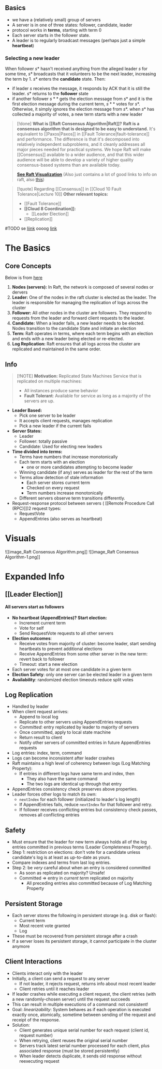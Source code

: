 ## Basics
- we have a (relatively small) group of servers
- A server is in one of three states: follower, candidate, leader
- protocol works in **terms**, starting with term 0
- Each server starts in the follower state.
- A leader is to regularly broadcast messages (perhaps just a simple **heartbeat**)
### Selecting a new leader
When follower $s*$ hasn't received anything from the alleged leader $s$ for some time, $s*$ broadcasts that it volunteers to be the next leader, increasing the term by 1. $s*$ enters the **candidate** state. Then:
- if leader $s$ receives the message, it responds by ACK that it is still the leader. $s*$ returns to the **follower** state
- if another follower $s**$ gets the election message from $s*$ and it is the first election message during the current term, $s**$ votes for $s*$. Otherwise, it simply ignores the election message from $s*$. when $s*$ has collected a majority of votes, a new term starts with a new leader

> [!done] **What is [[Raft Consensus Algorithm|Raft]]?**
> **Raft is a consensus algorithm that is designed to be easy to understand.** 
> It's equivalent to [[Paxos|Paxos]] in [[Fault Tolerance|fault-tolerance]] and performance. The difference is that it's decomposed into relatively independent subproblems, and it cleanly addresses all major pieces needed for practical systems. We hope Raft will make [[Consensus]] available to a wider audience, and that this wider audience will be able to develop a variety of higher quality consensus-based systems than are available today.
> 
> **[See Raft Visualization](https://raft.github.io/)** (Also just contains a lot of good links to info on raft, also [this](https://web.stanford.edu/~ouster/cgi-bin/cs190-winter20/lecture.php?topic=raft))

> [!quote] Regarding [[Consensus]] in [[Cloud 10 Fault Tolerance|Lecture 10]]
> **Other relevant topics:**
> - [[Fault Tolerance]]
> - **[[Cloud 8 Coordination]]:** 
> 	- [[Leader Election]]
> - [[Replication]]

#TODO se [liink](https://thesquareplanet.com/blog/students-guide-to-raft/)  oooog [link](https://www.scs.stanford.edu/20sp-cs244b/notes/raft.pdf) 
# The Basics
## Core Concepts
Below is from [here](https://medium.com/@jitenderkmr/understanding-raft-algorithm-consensus-and-leader-election-explained-faadf28fd047)
1. **Nodes (servers):** In Raft, the network is composed of several nodes or dervers
2. **Leader:** One of the nodes in the raft cluster is elected as the leader. The leader is responsible for managing the replication of logs across the cluster
3. **Follower:** All other nodes in the cluster are followers. They respond to requests from the leader and forward client requests to the leader.
4. **Candidate:** When a leader fails, a new leader needs to be elected. Nodes transition to the candidate State and initiate an election
5. **Term:** Raft operates in terms, where each term begins with an election and ends with a new leader being elected or re-elected.
6. **Log Replication:** Raft ensures that all logs across the cluster are replicated and maintained in the same order.
## Info
> [!NOTE] **Motivation:** Replicated State Machines
> Service that is replicated on multiple machines:
> - All instances produce same behavior
> - **Fault Tolerant**: Available for service as long as a majority of the servers are up.
- **Leader Based:**
	- Pick one server to be leader
	- It accepts client requests, manages replication
	- Pick a new leader if the current fails
- **Server States:**
	- Leader
	- Follower: totally passive
	- Candidate: Used for electing new leaders
- **Time divided into _terms_:**
	- Terms have numbers that increase monotonically
	- Each term starts with an election
		- one or more candidates attempting to become leader
	- Winning candidate (if any) serves as leader for the rest of the term
	- Terms allow detection of stale information
		- Each server stores current term
		- Checked on every request
		- Term numbers increase monotonically
	- Different servers observe term transitions differently.
- Request-response protocol between servers ( [[Remote Procedure Call (RPC)]])2 request types:
	- RequestVote
	- AppendEntries (also serves as heartbeat)

# Visuals
![[image_Raft Consensus Algorithm.png]]
![[image_Raft Consensus Algorithm-1.png]]
# Expanded Info
## [[Leader Election]]
#### All servers start as followers
- **No heartbeat (AppendEntries)? Start election:**
    - Increment current term
    - Vote for self
    - Send RequestVote requests to all other servers
- **Election outcomes**:
    - Receive votes from majority of cluster: become leader, start sending heartbeats to prevent additional elections
    - Receive AppendEntries from some other server in the new term: revert back to follower
    - Timeout: start a new election
- Each server votes for at most one candidate in a given term
- **Election Safety**: only one server can be elected leader in a given term
- **Availability**: randomized election timeouts reduce split votes


## Log Replication
- Handled by leader
- When client request arrives:
    - Append to local log
    - Replicate to other servers using AppendEntries requests
    - _Committed_: entry replicated by leader to majority of servers
    - Once committed, apply to local state machine
    - Return result to client
    - Notify other servers of committed entries in future AppendEntries requests
- Log entries: index, term, command
- Logs can become inconsistent after leader crashes
- Raft maintains a high level of coherency between logs (Log Matching Property):
    - If entries in different logs have same term and index, then
        - They also have the same command
        - The two logs are identical up through that entry
- AppendEntries consistency check preserves above properties.
- Leader forces other logs to match its own:
    - `nextIndex` for each follower (initialized to leader's log length)
    - If AppendEntries fails, reduce `nextIndex` for that follower and retry.
    - If follower receives conflicting entries but consistency check passes, removes all conflicting entries

## Safety
- Must ensure that the leader for new term always holds all of the log entries committed in previous terms (Leader Completeness Property).
- Step 1: restriction on elections: don't vote for a candidate unless candidate's log is at least as up-to-date as yours.
- Compare indexes and terms from last log entries.
- Step 2: be _very_ careful about when an entry is considered committed
    - As soon as replicated on majority? Unsafe!
    - Committed => entry in _current term_ replicated on majority
        - All preceding entries also committed because of Log Matching Property

## Persistent Storage
- Each server stores the following in persistent storage (e.g. disk or flash):
    - Current term
    - Most recent vote granted
    - Log
- These must be recovered from persistent storage after a crash
- If a server loses its persistent storage, it cannot participate in the cluster anymore
## Client Interactions
- Clients interact only with the leader
- Initially, a client can send a request to any server
    - If not leader, it rejects request, returns info about most recent leader
    - Client retries until it reaches leader
- If leader crashes while executing a client request, the client retries (with a new randomly-chosen server) until the request succeeds
- This can result in multiple executions of a command: not consistent!
- Goal: _linearizability_: System behaves as if each operation is executed exactly once, atomically, sometime between sending of the request and receipt of the response.
- Solution:
    - Client generates unique serial number for each request (client id, request number)
    - When retrying, client reuses the original serial number
    - Servers track latest serial number processed for each client, plus associated response (must be stored persistently)
    - When leader detects duplicate, it sends old response without reexecuting request

